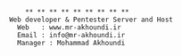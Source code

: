 
              ** ** ** ** ** ** ** ** **
	      Web developer & Pentester Server and Host
			Web   : www.mr-akhoundi.ir
			Email : info@mr-akhoundi.ir
			Manager : Mohammad Akhoundi

